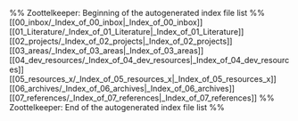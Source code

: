 %% Zoottelkeeper: Beginning of the autogenerated index file list  %%
 [[00_inbox/_Index_of_00_inbox|_Index_of_00_inbox]]
 [[01_Literature/_Index_of_01_Literature|_Index_of_01_Literature]]
 [[02_projects/_Index_of_02_projects|_Index_of_02_projects]]
 [[03_areas/_Index_of_03_areas|_Index_of_03_areas]]
 [[04_dev_resources/_Index_of_04_dev_resources|_Index_of_04_dev_resources]]
 [[05_resources_x/_Index_of_05_resources_x|_Index_of_05_resources_x]]
 [[06_archives/_Index_of_06_archives|_Index_of_06_archives]]
 [[07_references/_Index_of_07_references|_Index_of_07_references]]
%% Zoottelkeeper: End of the autogenerated index file list  %%
